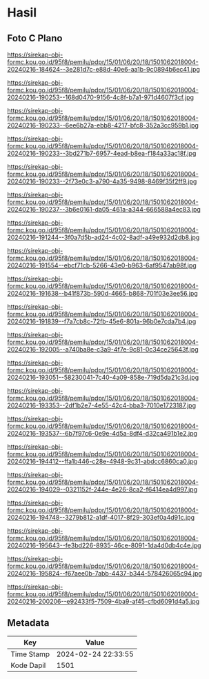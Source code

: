 # Hasil

## Foto C Plano

https://sirekap-obj-formc.kpu.go.id/95f8/pemilu/pdpr/15/01/06/20/18/1501062018004-20240216-184624--3e281d7c-e88d-40e6-aa1b-9c0894b6ec41.jpg

https://sirekap-obj-formc.kpu.go.id/95f8/pemilu/pdpr/15/01/06/20/18/1501062018004-20240216-190253--168d0470-9156-4c8f-b7a1-971d4607f3cf.jpg

https://sirekap-obj-formc.kpu.go.id/95f8/pemilu/pdpr/15/01/06/20/18/1501062018004-20240216-190233--6ee6b27a-ebb8-4217-bfc8-352a3cc959b1.jpg

https://sirekap-obj-formc.kpu.go.id/95f8/pemilu/pdpr/15/01/06/20/18/1501062018004-20240216-190233--3bd271b7-6957-4ead-b8ea-f184a33ac18f.jpg

https://sirekap-obj-formc.kpu.go.id/95f8/pemilu/pdpr/15/01/06/20/18/1501062018004-20240216-190233--2f73e0c3-a790-4a35-9498-8469f35f2ff9.jpg

https://sirekap-obj-formc.kpu.go.id/95f8/pemilu/pdpr/15/01/06/20/18/1501062018004-20240216-190237--3b6e0161-da05-461a-a344-666588a4ec83.jpg

https://sirekap-obj-formc.kpu.go.id/95f8/pemilu/pdpr/15/01/06/20/18/1501062018004-20240216-191244--3f0a7d5b-ad24-4c02-8adf-a49e932d2db8.jpg

https://sirekap-obj-formc.kpu.go.id/95f8/pemilu/pdpr/15/01/06/20/18/1501062018004-20240216-191554--ebcf71cb-5266-43e0-b963-6af9547ab98f.jpg

https://sirekap-obj-formc.kpu.go.id/95f8/pemilu/pdpr/15/01/06/20/18/1501062018004-20240216-191638--b41f873b-590d-4665-b868-701f03e3ee56.jpg

https://sirekap-obj-formc.kpu.go.id/95f8/pemilu/pdpr/15/01/06/20/18/1501062018004-20240216-191839--f7a7cb8c-72fb-45e6-801a-96b0e7cda7b4.jpg

https://sirekap-obj-formc.kpu.go.id/95f8/pemilu/pdpr/15/01/06/20/18/1501062018004-20240216-192005--a740ba8e-c3a9-4f7e-9c81-0c34ce25643f.jpg

https://sirekap-obj-formc.kpu.go.id/95f8/pemilu/pdpr/15/01/06/20/18/1501062018004-20240216-193051--58230041-7c40-4a09-858e-719d5da21c3d.jpg

https://sirekap-obj-formc.kpu.go.id/95f8/pemilu/pdpr/15/01/06/20/18/1501062018004-20240216-193353--2df1b2e7-4e55-42c4-bba3-7010e1723187.jpg

https://sirekap-obj-formc.kpu.go.id/95f8/pemilu/pdpr/15/01/06/20/18/1501062018004-20240216-193537--6b7f97c6-0e9e-4d5a-8df4-d32ca491b1e2.jpg

https://sirekap-obj-formc.kpu.go.id/95f8/pemilu/pdpr/15/01/06/20/18/1501062018004-20240216-194412--ffa1b446-c28e-4948-9c31-abdcc6860ca0.jpg

https://sirekap-obj-formc.kpu.go.id/95f8/pemilu/pdpr/15/01/06/20/18/1501062018004-20240216-194029--0321152f-244e-4e26-8ca2-f6414ea4d997.jpg

https://sirekap-obj-formc.kpu.go.id/95f8/pemilu/pdpr/15/01/06/20/18/1501062018004-20240216-194748--3279b812-a1df-4017-8f29-303ef0a4d91c.jpg

https://sirekap-obj-formc.kpu.go.id/95f8/pemilu/pdpr/15/01/06/20/18/1501062018004-20240216-195643--fe3bd226-8935-46ce-8091-1da4d0db4c4e.jpg

https://sirekap-obj-formc.kpu.go.id/95f8/pemilu/pdpr/15/01/06/20/18/1501062018004-20240216-195824--f67aee0b-7abb-4437-b344-578426065c94.jpg

https://sirekap-obj-formc.kpu.go.id/95f8/pemilu/pdpr/15/01/06/20/18/1501062018004-20240216-200206--e92433f5-7509-4ba9-af45-cfbd6091d4a5.jpg


## Metadata

| Key        | Value               |
| ---------- | ------------------- |
| Time Stamp | 2024-02-24 22:33:55 |
| Kode Dapil | 1501                |



